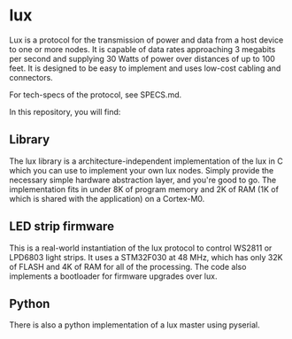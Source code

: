 lux
===

Lux is a protocol for the transmission of power and data from a host device to one or more nodes. It is capable of data rates approaching 3 megabits per second and supplying 30 Watts of power over distances of up to 100 feet. It is designed to be easy to implement and uses low-cost cabling and connectors.

For tech-specs of the protocol, see SPECS.md.

In this repository, you will find:

Library
-------

The lux library is a architecture-independent implementation of the lux in C which you can use to implement your own lux nodes. Simply provide the necessary simple hardware abstraction layer, and you're good to go. The implementation fits in under 8K of program memory and 2K of RAM (1K of which is shared with the application) on a Cortex-M0.

LED strip firmware
------------------

This is a real-world instantiation of the lux protocol to control WS2811 or LPD6803 light strips. It uses a STM32F030 at 48 MHz, which has only 32K of FLASH and 4K of RAM for all of the processing. The code also implements a bootloader for firmware upgrades over lux.

Python
------

There is also a python implementation of a lux master using pyserial.
